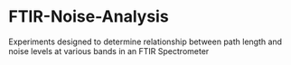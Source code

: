 # FTIR-Noise-Analysis
Experiments designed to determine relationship between path length and noise levels at various bands in an FTIR Spectrometer
